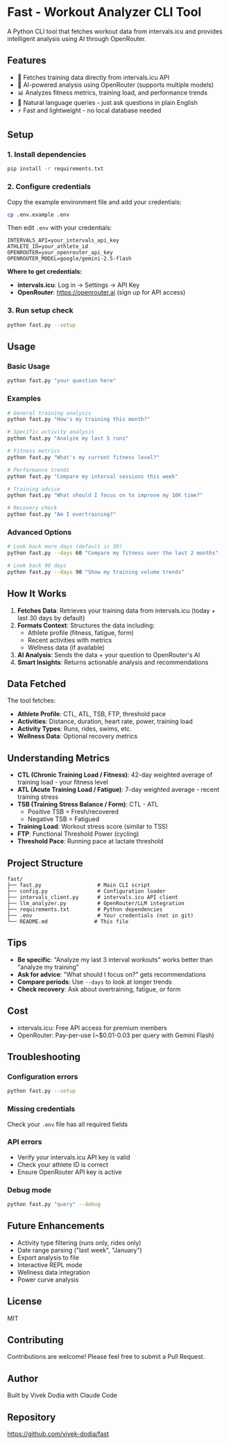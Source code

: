 # Fast - Workout Analyzer CLI Tool

A Python CLI tool that fetches workout data from intervals.icu and provides intelligent analysis using AI through OpenRouter.

## Features

- 🏃 Fetches training data directly from intervals.icu API
- 🤖 AI-powered analysis using OpenRouter (supports multiple models)
- 📊 Analyzes fitness metrics, training load, and performance trends
- 💬 Natural language queries - just ask questions in plain English
- ⚡ Fast and lightweight - no local database needed

## Setup

### 1. Install dependencies

```bash
pip install -r requirements.txt
```

### 2. Configure credentials

Copy the example environment file and add your credentials:

```bash
cp .env.example .env
```

Then edit `.env` with your credentials:

```
INTERVALS_API=your_intervals_api_key
ATHLETE_ID=your_athlete_id
OPENROUTER=your_openrouter_api_key
OPENROUTER_MODEL=google/gemini-2.5-flash
```

**Where to get credentials:**
- **intervals.icu**: Log in → Settings → API Key
- **OpenRouter**: https://openrouter.ai (sign up for API access)

### 3. Run setup check

```bash
python fast.py --setup
```

## Usage

### Basic Usage

```bash
python fast.py "your question here"
```

### Examples

```bash
# General training analysis
python fast.py "How's my training this month?"

# Specific activity analysis
python fast.py "Analyze my last 5 runs"

# Fitness metrics
python fast.py "What's my current fitness level?"

# Performance trends
python fast.py "Compare my interval sessions this week"

# Training advice
python fast.py "What should I focus on to improve my 10K time?"

# Recovery check
python fast.py "Am I overtraining?"
```

### Advanced Options

```bash
# Look back more days (default is 30)
python fast.py --days 60 "Compare my fitness over the last 2 months"

# Look back 90 days
python fast.py --days 90 "Show my training volume trends"
```

## How It Works

1. **Fetches Data**: Retrieves your training data from intervals.icu (today + last 30 days by default)
2. **Formats Context**: Structures the data including:
   - Athlete profile (fitness, fatigue, form)
   - Recent activities with metrics
   - Wellness data (if available)
3. **AI Analysis**: Sends the data + your question to OpenRouter's AI
4. **Smart Insights**: Returns actionable analysis and recommendations

## Data Fetched

The tool fetches:
- **Athlete Profile**: CTL, ATL, TSB, FTP, threshold pace
- **Activities**: Distance, duration, heart rate, power, training load
- **Activity Types**: Runs, rides, swims, etc.
- **Wellness Data**: Optional recovery metrics

## Understanding Metrics

- **CTL (Chronic Training Load / Fitness)**: 42-day weighted average of training load - your fitness level
- **ATL (Acute Training Load / Fatigue)**: 7-day weighted average - recent training stress
- **TSB (Training Stress Balance / Form)**: CTL - ATL
  - Positive TSB = Fresh/recovered
  - Negative TSB = Fatigued
- **Training Load**: Workout stress score (similar to TSS)
- **FTP**: Functional Threshold Power (cycling)
- **Threshold Pace**: Running pace at lactate threshold

## Project Structure

```
fast/
├── fast.py                  # Main CLI script
├── config.py                # Configuration loader
├── intervals_client.py      # intervals.icu API client
├── llm_analyzer.py          # OpenRouter/LLM integration
├── requirements.txt         # Python dependencies
├── .env                     # Your credentials (not in git)
└── README.md               # This file
```

## Tips

- **Be specific**: "Analyze my last 3 interval workouts" works better than "analyze my training"
- **Ask for advice**: "What should I focus on?" gets recommendations
- **Compare periods**: Use `--days` to look at longer trends
- **Check recovery**: Ask about overtraining, fatigue, or form

## Cost

- intervals.icu: Free API access for premium members
- OpenRouter: Pay-per-use (~$0.01-0.03 per query with Gemini Flash)

## Troubleshooting

### Configuration errors
```bash
python fast.py --setup
```

### Missing credentials
Check your `.env` file has all required fields

### API errors
- Verify your intervals.icu API key is valid
- Check your athlete ID is correct
- Ensure OpenRouter API key is active

### Debug mode
```bash
python fast.py "query" --debug
```

## Future Enhancements

- Activity type filtering (runs only, rides only)
- Date range parsing ("last week", "January")
- Export analysis to file
- Interactive REPL mode
- Wellness data integration
- Power curve analysis

## License

MIT

## Contributing

Contributions are welcome! Please feel free to submit a Pull Request.

## Author

Built by Vivek Dodia with Claude Code

## Repository

https://github.com/vivek-dodia/fast
